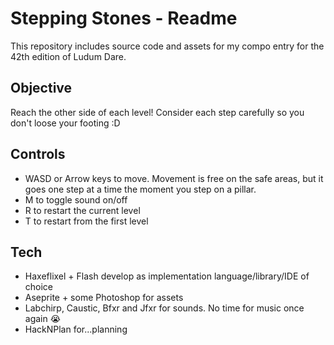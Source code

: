 # Stepping Stones - Readme
This repository includes source code and assets for my compo entry for the 42th edition of Ludum Dare.

## Objective
Reach the other side of each level! Consider each step carefully so you don't loose your footing :D

## Controls
* WASD or Arrow keys to move. 
    Movement is free on the safe areas, but it goes one step at a time the moment you step on a pillar.
* M to toggle sound on/off
* R to restart the current level
* T to restart from the first level

## Tech
* Haxeflixel + Flash develop as implementation language/library/IDE of choice
* Aseprite + some Photoshop for assets
* Labchirp, Caustic, Bfxr and Jfxr for sounds. No time for music once again :sob: 
* HackNPlan for...planning
